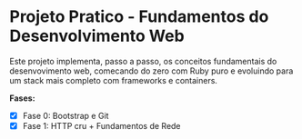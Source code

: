 # Projeto Pratico - Fundamentos do Desenvolvimento Web

Este projeto implementa, passo a passo, os conceitos fundamentais do desenvovimento web, comecando do zero com Ruby puro e evoluindo
para um stack mais completo com frameworks e containers.

**Fases:**

- [X] Fase 0: Bootstrap e Git
- [X] Fase 1: HTTP cru + Fundamentos de Rede
